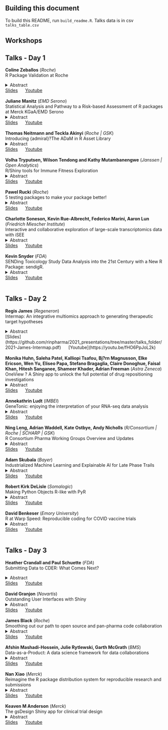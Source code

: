 ## Building this document

To build this README, run `build_readme.R`. Talks data is in csv `talks_table.csv`

## Workshops




## Talks - Day  1 

<strong>Coline Zeballos</strong> (<i>Roche</i>)<br>R Package Validation at Roche<details><summary>Abstract</summary></p>R package validation is in all our minds since the pharmaceutical industry started moving away from SAS to R for its statistical analysis and regulatory submissions. Opting for open source programming requires to revisit our way of validating code, internally but also in a cross-Pharma effort when it comes to CRAN. Roche will present its approach to R package validation, and share some material for you to apply.</p></details>[Slides](https://github.com/rinpharma/2021_presentations/tree/master/talks_folder/2021-Zeballos-R_Package_Validation_Roche.pdf)&nbsp;&nbsp;&nbsp;&nbsp;&nbsp;&nbsp;[Youtube](https://youtu.be/xksxuvXVimM)<br><br> <strong>Juliane Manitz</strong> (<i>EMD Serono</i>)<br>Statistical Analysis and Pathway to a Risk-based Assessment of R packages at Merck KGaA/EMD Serono<details><summary>Abstract</summary></p>Like many other companies, Merck KGaA/EMD Serono has embarked on their journey to enable the use R for regulatory submissions. Following the framework introduced by the R validation hub (Nicholls et al., 2020), we started to develop an algorithm to qualify a CRAN package as a Merck standard package. In a nutshell: If an R package passes the installation qualification and successfully executes available tests, the package will be made available to the user. Then, an automated risk assessment of R packages is performed based on the test coverage score (more is better) and the riskmetric score generated from the meta-information (smaller is better). If pre-defined thresholds are fulfilled, the package is qualified as Merck standard package, otherwise an explicit (manual) risk assessment is needed. In this presentation, we introduce our pathway to a risk-based assessment of R packages at Merck. We provide relevant details on the statistical analysis which led to the definition of thresholds supporting a robust classification of CRAN packages as Merck standard packages. We want to inspire other companies and seek feedback from the community.</p></details>[Slides](https://github.com/rinpharma/2021_presentations/tree/master/talks_folder/2021-Manitz-Risk_Based_Assessment.pdf)&nbsp;&nbsp;&nbsp;&nbsp;&nbsp;&nbsp;[Youtube](https://youtu.be/g_rAoiDf_ac)<br><br> <strong>Thomas Neitmann and Teckla Akinyi</strong> (<i>Roche | GSK</i>)<br>Introducing {admiral}?The ADaM in R Asset Library<details><summary>Abstract</summary></p></p></details>[Slides](https://github.com/rinpharma/2021_presentations/tree/master/talks_folder/2021-Neitmann-Admiral.pptx)&nbsp;&nbsp;&nbsp;&nbsp;&nbsp;&nbsp;[Youtube](https://youtu.be/N7Bw8c3D5fU)<br><br> <strong>Volha Tryputsen, Wilson Tendong and Kathy Mutambanengwe</strong> (<i>Janssen | Open Analytics</i>)<br>R/Shiny tools for Immune Fitness Exploration<details><summary>Abstract</summary></p></p></details>[Slides](https://github.com/rinpharma/2021_presentations/tree/master/talks_folder/2021-Tryputsen-Immune_Fitness_Exploration.pdf)&nbsp;&nbsp;&nbsp;&nbsp;&nbsp;&nbsp;[Youtube](https://youtu.be/1P4xv8wIWTA)<br><br> <strong>Pawel Rucki</strong> (<i>Roche</i>)<br>5 testing packages to make your package better!<details><summary>Abstract</summary></p>In this short talk I will present few packages that can be used inside package testing framework that will help to increase overall quality of a package. The main point of focus would be static R code analysis tools such as well-known {{codetools}} or {{lintr}} and also less popular packages such as {{prefixer}}. For each of them, I am going to give a short introduction, present its configuration capabilities and how to use them within {{testthat}} framework.</p></details>[Slides](https://github.com/rinpharma/2021_presentations/tree/master/talks_folder/2021-Rucki-5_Testing_Packages.pptx)&nbsp;&nbsp;&nbsp;&nbsp;&nbsp;&nbsp;[Youtube](https://youtu.be/Oi79JiY1sA4)<br><br> <strong>Charlotte Soneson, Kevin Rue-Albrecht, Federico Marini, Aaron Lun</strong> (<i>Friedrich Miescher Institute</i>)<br>Interactive and collaborative exploration of large-scale transcriptomics data with iSEE<details><summary>Abstract</summary></p>Detailed exploration of large transcriptomics datasets, increasingly available at single-cell resolution, is a time-consuming task which often requires the complementary skill sets of data analysts and experimental scientists to complete analyses and interpretation in an efficient manner. The iSEE (Interactive SummarizedExperiment Explorer) R/Bioconductor software package (https://bioconductor.org/packages/iSEE/), built on the shiny R framework, provides a general-purpose graphical interface for exploring any rectangular dataset with additional sample and feature annotations, such as single-cell RNA-seq data. Users can create, configure, and interact with the iSEE interface, enabling quick iterations of data visualization. This facilitates generation of new scientific hypotheses and insights into biological phenomena, and empowers a wide range of researchers to explore their data in depth. iSEE also guarantees the reproducibility of the analysis, by reporting the code generating all the output elements as well as the layout and configuration of the user interface. The combination of interactivity and reproducibility makes iSEE an ideal candidate to bridge and complement the expertise of researchers, who are able to design flexible, accessible, and robust dashboards that can also be directly shared and deployed in collaborative contexts - connecting large data collections to broad audiences, thus further increasing the value of generated research data.</p></details>[Slides](https://github.com/rinpharma/2021_presentations/tree/master/talks_folder/2021-Soneson-Large_Scale_Transcriptomics.pdf)&nbsp;&nbsp;&nbsp;&nbsp;&nbsp;&nbsp;[Youtube](https://youtu.be/SZT94n5vnwA)<br><br> <strong>Kevin Snyder</strong> (<i>FDA</i>)<br>SENDing Toxicology Study Data Analysis into the 21st Century with a New R Package: sendigR.<details><summary>Abstract</summary></p>The CDISC-SEND data standard has created new opportunities for collaborative development of open-source software solutions to facilitate cross-study analyses of toxicology study data. A public private partnership between BioCelerate and FDA/CDER was established in part to develop and publicize novel methods of extracting value from SEND datasets. As part of this work in collaboration with PHUSE, an R package, sendigR, has been developed to enable end users to easily construct a relational database from any collection of SEND datasets and then query that database to perform cross-study analyses. The package includes an R Shiny application with a graphical user interface, allowing users who are not familiar with the R programming language to perform cross-study analysis. Experienced R programmers, on the other hand, will be able to integrate the package functions into their own custom scripts/packages and potentially contribute improvements to the functionality of sendigR.</p></details>[Slides](https://github.com/rinpharma/2021_presentations/tree/master/talks_folder/2021-Snyder-SENDing_Toxicology_Study_Data_Analysis.pptx)&nbsp;&nbsp;&nbsp;&nbsp;&nbsp;&nbsp;[Youtube](https://youtu.be/OHsxdDY0xrQ)<br><br>

## Talks - Day  2 

<strong>Regis James</strong> (<i>Regeneron</i>)<br>Intermap: An integrative multiomics approach to generating therapeutic target hypotheses<details><summary>Abstract</summary></p>In this talk, we will be discussing an architecturally and bioinformatically multi-layered integrative multiomic approach to the development of target hypotheses.

Scientists work to help pharmaceutical companies advance towards the identification of potent therapeutics on a daily basis. In some scenarios, biological scientists can develop therapeutic tools without a specific target in mind. In this case, they would like to generate a list of potential targets for their tools, within a given set of parameters for the delivery. However, combing through all of the appropriate databases to find these targets that have the appropriate molecular biology characteristics, viable mouse models that recapitulate the human disease phenotypes, and pathologies in the tissues of interest, to generate this list is very difficult to perform manually.

This work requires making recursive decisions from the present wealth of biological literature and its data at scale. Such decision-making is a herculean task that requires the simultaneous propagated joins of annotated entity catalogs (genes, knockout mice, diseases, structured vocabulary terms, etc.) and, orthogonally, recursive filtration of hierarchical associations between those entities and controlled biomedical vocabularies.

To streamline and accelerate this process, we used public data repositories (Uniprot, National Center for Biotechnology Information, International Mouse Phenotyping Consortium, Online Mendelian Inheritance in Man), ontologies (Gene Ontology, Mammalian Phenotype Ontology, Human Phenotype Ontology), and their multi-species (mouse, human) entity annotations to populate and index a MySQL relational database and a Neo4j graph database with their descriptive and relational properties.

We then built an API (application programming interface) via the plumber package for R to dynamically generate optimized SQL and Neo4j Cypher queries that interact with the MySQL database, via the RMariaDB package for R, and the Neo4j graph database, via the neo4r package for R, to fuse data across the ingested biomedical repository data and use the yielded results to generate parseable JSON objects.

Finally, we built a user-friendly shiny app for constructing and submitting queries via the API, parsing the JSON API outputs, and providing interactive network visualizations of the queries via the VisNet package for R, in-depth explanations of how the results were generated, and links to external resources for further relevant scientific data. We delivered this app to fellow scientist collaborators via RStudio Connect, enabling these biologists to, within milliseconds, leverage high-dimensional, multi-species relationships to identify potential targets.
</p></details>[Slides](https://github.com/rinpharma/2021_presentations/tree/master/talks_folder/2021-James-Intermap.pdf)&nbsp;&nbsp;&nbsp;&nbsp;&nbsp;&nbsp;[Youtube](https://youtu.be/fHO6PpJoL2k)<br><br> <strong>Monika Huhn, Saleha Patel, Kalliopi Tsafou, Bj?rn Magnusson, Elke Ericson, Wen Yu, Eliseo Papa, Stefano Bragaglia, Claire Donoghue, Faisal Khan, Hitesh Sanganee, Shameer Khader, Adrian Freeman</strong> (<i>Astra Zeneca</i>)<br>OneView ? A Shiny app to unlock the full potential of drug repositioning investigations<details><summary>Abstract</summary></p>Drug repositioning is an area of growing interest in drug development that can accelerate the discovery of new treatment options to benefit patients worldwide. Briefly, drug repositioning refers to the systematic investigation of a novel disease indication for a drug molecule. Drug repositioning can be accelerated using various tools and technologies, including intelligent dashboards, data integration and human-in-the-loop machine learning. A typical drug repositioning investigation generates a large amount that often needs to be linked and interpreted using a visual grammar familiar to various scientific groups leading drug repositioning investigation. We developed OneView - a shiny app that enables seamless integration, computing and visualization to accelerate drug repositioning investigations. As in many clinical and pre-clinical projects, the problem that OneView tries to solve is to connect biologists and clinicians with the data in a meaningful way. The core data behind the dashboard are from an analysis comparing transcriptomic signatures of drug molecules with hundreds of disease transcriptomic signatures, creating connections between a compound and diseases based on an inverse correlation between the transcriptomic signatures. To fully understand the significance of the relationships, OneView provides a dynamic dashboard enabling scientists to filter/search within the data, follow connections through multiple datasets, and provide meaningful interactive visualizations. We have incorporated additional data from several internal knowledge repositories to find further evidence to substantiate potential links between a compound and a disease. 
From a technical aspect, the most challenging part has been visualizing the data in the best way. A lot of the interesting information is in the standard connections of different elements in the data - such as common genes in multiple mappings between compound and disease signatures. In many cases, network plots were too busy to display those connections meaningfully. Instead, UpSet plots were found the best way to visualize interactions between multiple sets. While several packages are implementing UpSet plots in R, none of them allowed for interactive visualizations. To allow interaction with the visualization and further drilling down the data by selecting bars in the graph, we implemented our version of UpSet plots using the JavaScript library D3.</p></details>[Slides](https://github.com/rinpharma/2021_presentations/tree/master/talks_folder/2021-Huhn-OneView.html)&nbsp;&nbsp;&nbsp;&nbsp;&nbsp;&nbsp;[Youtube](https://youtu.be/vgvLs98yTIM)<br><br> <strong>Annekathrin Ludt</strong> (<i>IMBEI</i>)<br>GeneTonic: enjoying the interpretation of your RNA-seq data analysis<details><summary>Abstract</summary></p>RNA-seq transcriptome analysis workflows often generate the essential information (data and results) distributed among a variety of different tabular files and formats, e.g. raw and normalized expression values, results of differential gene expression analysis, or functional enrichment analysis. The efficient interpretation of the results can be hampered due to this fragmentation, and the same can happen even when providing static analysis reports. 
We developed the GeneTonic package (https://bioconductor.org/packages/GeneTonic/), containing a Shiny application which provides an efficient and interactive solution to combine the results of RNA-seq analysis. GeneTonic assists users in the identification of relevant functional patterns, as well as their contextualization in the data and results at hand, with interactivity (to make the analysis simple and accessible) and reproducibility (via RMarkdown reports) to simplify the integration of all components and communication of results. 
With GeneTonic, researchers can generate a variety of visualizations, including bird?s eye perspective summaries (with interactive bipartite gene-geneset graphs or enrichment maps) as well as detailed information and visualizations of individual genes and gene-sets. These can be further inspected via drill-down actions that display additional content in specific elements of the user interface, streamlining analysis, interpretation, and knowledge extraction of transcriptome data for a broad spectrum of collaborating scientists. 
(https://doi.org/10.1101/2021.05.19.444862)</p></details>[Slides](https://github.com/rinpharma/2021_presentations/tree/master/talks_folder/2021-Ludt-GeneTonic.pptx)&nbsp;&nbsp;&nbsp;&nbsp;&nbsp;&nbsp;[Youtube](https://youtu.be/9jRr62u_Kz8)<br><br> <strong>Ning Leng, Adrian Waddell, Kate Ostbye, Andy Nicholls</strong> (<i>R/Consortium | Roche | SCHARP | GSK</i>)<br>R Consortium Pharma Working Groups Overview and Updates<details><summary>Abstract</summary></p>In this talk, we would like to provide updates on the four biopharmaceutical industry focused R consortium cross-industry working groups. These working groups have a similar overall objective to support the use of R within the biopharmaceutical industry, with complementary scopes. We would also like to call for volunteers for these three working groups (these working groups are open to everyone). R-based submission pilots to FDA provide example R-submission materials to the public, identify potential gaps in R based submissions - Presenter Ning Leng (Roche). R table for regulatory reporting develop packages and white papers for generating tables in R to fulfill regulatory requirements - Presenter Adrian Waddell (Roche). R certificates R trainings and certification for the SAS->R transition - Presenter Kate Ostbye (SCHARP). R adoption series A series of webinars focusing on adoption of R - Presenter Andy Nicholls (GSK).</p></details>[Slides](https://github.com/rinpharma/2021_presentations/tree/master/talks_folder/2021-Leng-R_Consortium_Update.pdf)&nbsp;&nbsp;&nbsp;&nbsp;&nbsp;&nbsp;[Youtube](https://youtu.be/oTjeYOrrTOY)<br><br> <strong>Adam Skubala</strong> (<i>Bayer</i>)<br>Industrialized Machine Learning and Explainable AI for Late Phase Trails<details><summary>Abstract</summary></p>Terms like "digitalization", "machine learning (ML)" or "artificial intelligence (AI)" are more than just buzzwords these days. Databases are analyzed worldwide with modern algorithms and entire industries are making data-driven decisions at an even faster pace. In Pharma, it is not enough to get the prediction (the what). The model must also explain how it came to the prediction (the why). ML models can only be debugged and audited when they can be interpreted, which then allows for fairness, robustness and trust. Presently, however, the amount, complexity, variety, and speed of clinical data runs the risk of leaving us knowing less about our compounds than regulatory bodies. While the capabilities of ML and AI have received much attention, their role in clinical development has now moved from the theoretical to practical application stage. Using industrialized ML/AI tools, can detect clinically relevant, highly complex safety/efficacy signals that are not identifiable via classical approaches that force hypotheses on the data. By deriving the best hypothesis given the data, ML is currently the best available methodology to create holistic mathematical models of complex (biological) systems using all available data and variables while complementing findings from classical approaches.
We, the Biomarker & Data Insight Group at Bayer, have developed a MLAI pipeline in R. Our MLAI pipeline is comprised of four core-modules (data preprocessing, modeling / hyperparameter tuning, higher order interaction analysis and reporting) using most of the available data of late phase trails covering standard endpoint types (time-to-event, class and continuous.). Each core module has its own created internal R package integrating several R packages (e.g. tidyverse, tidymodels, mlr3, iml, Rmarkdown, Shiny,...). The pipeline is an industrialized, mature and validated software product with continuous delivery and continuous deployment.
Something special about this pipeline is that we have the effort to open the "black box" using explainable AI. With these extra tools, we can understand better why a certain variable is relevant for the prediction, reveal the nature of its relationship (monotonic or non-monotonic) with the outcome, and make the ML results more understandable and meaningful for clinicians.</p></details>[Slides](https://github.com/rinpharma/2021_presentations/tree/master/talks_folder/2021-Skubala-Industrialized_ML.pdf)&nbsp;&nbsp;&nbsp;&nbsp;&nbsp;&nbsp;[Youtube](https://youtu.be/4YDDXQFCdwE)<br><br> <strong>Robert Kirk DeLisle</strong> (<i>Somalogic</i>)<br>Making Python Objects R-like with PyR<details><summary>Abstract</summary></p>R and Python compose the fundamental tools used by data scientists across industries including pharma and biotech. With a rich set of analytical packages in both language domains, analysts who are able to work with both possess a significantly larger selection of tools in their toolbox compared to single language analysts. To consolidate these camps, the reticulate package has played a fundamental and critical role in enabling the direct use of Python from the R console. Additionally, integration of Python capabilities into the RStudio IDE allows single point of access to both languages and their integration. Once a Python module or class is imported, however, accessing methods and attributes from R requires the usage of the $ operator in a way that is not completely consistent with typical R code and creates challenges for integration of objects or models developed in both languages. The result can become a mixture of R-esque and Python-like code that can resemble two different language structures, despite the efforts to combine them. In order to provide analysts an environment in which Python modules and classes can be used as though they were R-native objects, SomaLogic developed the PyR package. This package consists of a set of Python classes that wrap Python objects and a set of S3 methods providing wrappers to those imported classes. A model object hierarchy defining the expected interfaces for the Python components provides an overall architecture enabling introduction of new Python capabilities in a way that appears to the user to be native R code.</p></details>[Slides](https://github.com/rinpharma/2021_presentations/tree/master/talks_folder/2021-DeLisle-PyR.pdf)&nbsp;&nbsp;&nbsp;&nbsp;&nbsp;&nbsp;[Youtube](https://youtu.be/t4bT9h5jGsA)<br><br> <strong>David Benkeser</strong> (<i>Emory University</i>)<br>R at Warp Speed: Reproducible coding for COVID vaccine trials<details><summary>Abstract</summary></p>(The) Operation (formally known as) Warp Speed is a joint venture between pharma and government to bring COVID-19 vaccines to market at unprecedented speed. A key tenet of the program is to generate the data needed to establish correlates of vaccine protection -- immune responses that predict the level of protective efficacy of the vaccines. Our team was tasked with designing an analysis plan and the code needed to analyze the data and produce results that answered these key questions. However, lacking full FDA approval of their products, some vaccine manufacturers were highly protective of their data. Thus, our team was faced with the challenge of building an analysis pipeline capable of analyzing data that we have never seen, on servers that we do not have access to, all under the extreme time pressure associated with COVID vaccine development. In this talk, I will describe the R-based set of tools that we used to achieve this goal and some lessons learned along the way.</p></details>[Slides](https://benkeser.github.io/rpharma2021/#1)&nbsp;&nbsp;&nbsp;&nbsp;&nbsp;&nbsp;[Youtube](https://youtu.be/-SEVV3Dvkec)<br><br>

## Talks - Day  3 

<strong>Heather Crandall and Paul Schuette</strong> (<i>FDA</i>)<br>Submitting Data to CDER: What Comes Next?<details><summary>Abstract</summary></p></p></details>[Slides](https://github.com/rinpharma/2021_presentations/tree/master/talks_folder/2021-Crandall-Schuette-Submitting_CDER.pdf)&nbsp;&nbsp;&nbsp;&nbsp;&nbsp;&nbsp;[Youtube](https://youtu.be/d3QNh6xkyIQ)<br><br> <strong>David Granjon</strong> (<i>Novartis</i>)<br>Outstanding User Interfaces with Shiny<details><summary>Abstract</summary></p>In recent years, R users' understanding of Shiny has greatly increased but so have client expectations. While one of Shiny?s greatest strengths is that it allows producing web applications solely from R code, meeting client?s more delicate expectations will often involve going beyond R code and work with HTML, CSS, and JavaScript. We recognize that R developers tend not to be familiar with the latter as they generally do not have significant background in web development, these may therefore appear daunting at first. In this talk, I?ll present my journey toward the creation of the RinteRface organization, powering many Shiny extensions like {bs4Dash} or {shinyMobile} as well as the work in progress "Outstanding user interfaces with Shiny" book (https://divadnojnarg.github.io/outstanding-shiny-ui/), exposing some keys to design amazing user experiences.</p></details>[Slides](https://peaceful-carson-6644ca.netlify.app/?panelset5=%25F0%259F%258E%25A8-part-12&panelset6=variables2&panelset7=%25F0%259F%2593%25A3-meet-%257Bpacker%257D2&panelset8=renderui-causes-lags2&panelset9=%25F0%259F%2593%25A3-meet-%257Bcharpente%257D2#1)&nbsp;&nbsp;&nbsp;&nbsp;&nbsp;&nbsp;[Youtube](https://youtu.be/9Qm_b-hGAac)<br><br> <strong>James Black</strong> (<i>Roche</i>)<br>Smoothing out our path to open source and pan-pharma code collaboration<details><summary>Abstract</summary></p>In recent years late stage Pharma has begun to transition from a consumer of open source, and a sporadic creator, to a heavily invested collaborator on open source tools like R packages. In this short talk, James will discuss our recent focus on open source collaboration in post-competitive tools, and some important lessons we<U+0092>ve learned.</p></details>[Slides](https://epijim.uk/slides/2021_rinpharma.pdf)&nbsp;&nbsp;&nbsp;&nbsp;&nbsp;&nbsp;[Youtube](https://youtu.be/0PsyMbd9RTA)<br><br> <strong>Afshin Mashadi-Hossein, Julie Rytlewski, Garth McGrath</strong> (<i>BMS</i>)<br>Data-as-a-Product: A data science framework for data collaborations<details><summary>Abstract</summary></p>For data science teams, data preparation takes substantial investment of time, data science expertise and subject matter proficiency. However, as the name implies, data preparation is typically viewed merely as a means to an end, encouraging creation of expensive but often single-use and fragile elements in data analysis workflows.
Rather than seeing data preparation as an obstacle to be removed, we propose a framework that recognizes the time and expertise invested in data preparation and seeks to maximize the value that can be derived from it. Viewing analysis-ready data as a multi-purpose, modularly built product that should lend itself to collaborative development and maintenance, the framework of Data-as-a-Product (DaaP) aims to remove barriers to version tracking and collaborative data development and maintenance. Specifically, the framework, which is entirely implemented in R, enables joint code and data versioning based on git, standardizes metadata capture, tracks R packages used, and encourages best practices such as adherence to functional programming and use of data testing. Collectively, the patterns established by the DaaP framework can help data science teams transition from developing expensive, single-use "wrangled" datasets to building maintainable, version-controlled, and extendable data products that could serve as reliable components of their data analyses workflows.</p></details>[Slides](https://github.com/rinpharma/2021_presentations/tree/master/talks_folder/2021-Mashadi_Hossein-DaaP.pdf)&nbsp;&nbsp;&nbsp;&nbsp;&nbsp;&nbsp;[Youtube](https://youtu.be/JaD6wbIGocQ)<br><br> <strong>Nan Xiao</strong> (<i>Merck</i>)<br>Reimagine the R package distribution system for reproducible research and submissions<details><summary>Abstract</summary></p>In this talk, we will discuss an infrastructure-free R package exchange and distribution system. The components include: {pkglite} for compact package representations, {cleanslate} for portable R environments, and {pkglink} for runtime dependency resolution. We will also discuss its potential applications in reproducible research and submissions.</p></details>[Slides](https://github.com/rinpharma/2021_presentations/tree/master/talks_folder/2021-Xiao-R_Package_Submissions.pdf)&nbsp;&nbsp;&nbsp;&nbsp;&nbsp;&nbsp;[Youtube](https://youtu.be/uqe8mFvOjUA)<br><br> <strong>Keaven M Anderson</strong> (<i>Merck</i>)<br>The gsDesign Shiny app for clinical trial design<details><summary>Abstract</summary></p></p></details>[Slides](https://github.com/rinpharma/2021_presentations/tree/master/talks_folder/2021-Anderson-gsDesign.html)&nbsp;&nbsp;&nbsp;&nbsp;&nbsp;&nbsp;[Youtube](https://youtu.be/TFIwKu3wsdM)<br><br>